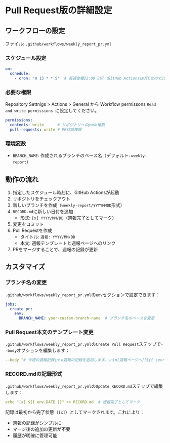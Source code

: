 # Pull Request版の詳細設定

## ワークフローの設定

ファイル: `.github/workflows/weekly_report_pr.yml`

### スケジュール設定

```yaml
on:
  schedule:
    - cron: '0 13 * * 5'  # 毎週金曜22:00 JST（GitHub ActionsはUTCなのでJST-9）
```

### 必要な権限
Repository Settnigs > Actions > General から Workflow permissons `Read and write permissions
`に設定してください。
```yaml
permissions:
  contents: write      # リポジトリへのpush権限
  pull-requests: write # PR作成権限
```

### 環境変数

- `BRANCH_NAME`: 作成されるブランチのベース名（デフォルト: `weekly-report`）

## 動作の流れ

1. 指定したスケジュール時刻に、GitHub Actionsが起動
2. リポジトリをチェックアウト
3. 新しいブランチを作成（`weekly-report/YYYYMMDD`形式）
4. `RECORD.md`に新しい日付を追加
   - 形式: `[x] YYYY/MM/DD`（週報完了としてマーク）
5. 変更をコミット
6. Pull Requestを作成
   - タイトル: `週報: YYYY/MM/DD`
   - 本文: 週報テンプレートと週報ページへのリンク
7. PRをマージすることで、週報の記録が更新

## カスタマイズ

### ブランチ名の変更

`.github/workflows/weekly_report_pr.yml`の`env`セクションで設定できます：

```yaml
jobs:
  create_pr:
    env:
      BRANCH_NAME: your-custom-branch-name  # ブランチ名のベースを変更
```

### Pull Request本文のテンプレート変更

`.github/workflows/weekly_report_pr.yml`の`Create Pull Request`ステップで`--body`オプションを編集します：

```yaml
--body "# 今週の週報記録\n\n週報の記録を追加します。\n\n[週報ページへ](${{ secrets.WEEKLY_PAGE_URL }})"
```

### RECORD.mdの記録形式

`.github/workflows/weekly_report_pr.yml`の`Update RECORD.md`ステップで編集します：

```yaml
echo "[x] ${{ env.DATE }}" >> RECORD.md  # 週報完了としてマーク
```

記録は最初から完了状態（`[x]`）としてマークされます。これにより：
- 週報の記録がシンプルに
- マージ後の追加の更新が不要
- 履歴が明確に管理可能 
